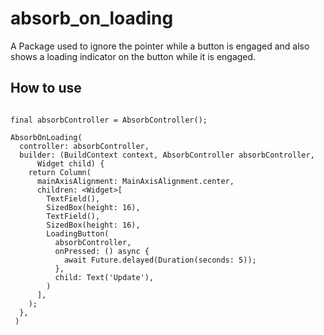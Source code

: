 # absorb_on_loading

A Package used to ignore the pointer while a button is engaged and also shows a loading indicator on the button while it is engaged.

## How to use

```

final absorbController = AbsorbController();

AbsorbOnLoading(
  controller: absorbController,
  builder: (BuildContext context, AbsorbController absorbController,
      Widget child) {
    return Column(
      mainAxisAlignment: MainAxisAlignment.center,
      children: <Widget>[
        TextField(),
        SizedBox(height: 16),
        TextField(),
        SizedBox(height: 16),
        LoadingButton(
          absorbController,
          onPressed: () async {
            await Future.delayed(Duration(seconds: 5));
          },
          child: Text('Update'),
        )
      ],
    );
  },
 )
```
